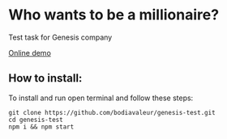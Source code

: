 # Who wants to be a millionaire?

Test task for Genesis company

[Online demo](https://bodiavaleur.github.io/genesis-test/)

## How to install:

To install and run open terminal and follow these steps:

```
git clone https://github.com/bodiavaleur/genesis-test.git
cd genesis-test
npm i && npm start
```
